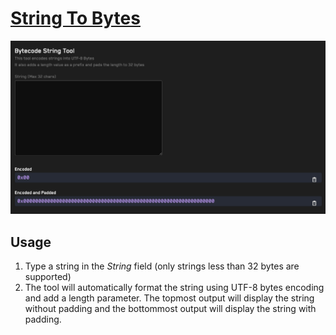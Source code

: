 # <a href="https://getrecon.xyz/tools/bytecode-string-tool" target="_blank" rel="noopener noreferrer">String To Bytes</a>

![String To Bytes](../images/tools/bytecode_string_tool.png)

## Usage 
1. Type a string in the _String_ field (only strings less than 32 bytes are supported)
2. The tool will automatically format the string using UTF-8 bytes encoding and add a length parameter. The topmost output will display the string without padding and the bottommost output will display the string with padding.